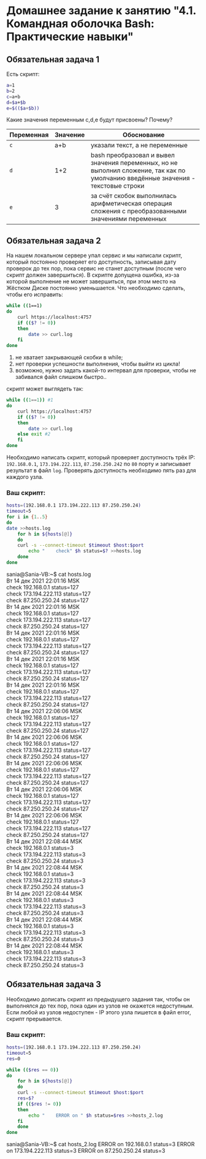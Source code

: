 # Домашнее задание к занятию "4.1. Командная оболочка Bash: Практические навыки"

## Обязательная задача 1

Есть скрипт:
```bash
a=1
b=2
c=a+b
d=$a+$b
e=$(($a+$b))
```

Какие значения переменным c,d,e будут присвоены? Почему?

| Переменная  | Значение | Обоснование |
| ------------- | ------------- | ------------- |
| `c`  | a+b  | указали текст, а не переменные |
| `d`  | 1+2  | bash преобразовал и вывел значения переменных, но не выполнил сложение, так как по умолчанию введённые значения - текстовые строки |
| `e`  | 3  | за счёт скобок выполнилась арифметическая операция сложения с преобразованными значениями переменных |


## Обязательная задача 2
На нашем локальном сервере упал сервис и мы написали скрипт, который постоянно проверяет его доступность, записывая дату проверок до тех пор, пока сервис не станет доступным (после чего скрипт должен завершиться). В скрипте допущена ошибка, из-за которой выполнение не может завершиться, при этом место на Жёстком Диске постоянно уменьшается. Что необходимо сделать, чтобы его исправить:
```bash
while ((1==1)
do
	curl https://localhost:4757
	if (($? != 0))
	then
		date >> curl.log
	fi
done
```
1. не хватает закрывающей скобки в while;
2. нет проверки успешности выполнения, чтобы выйти из цикла!
3. возможно, нужно задать какой-то интервал для проверки, чтобы не забивался файл слишком быстро..

скрипт может выглядеть так:
```bash
while ((1==1)) #1
do
	curl https://localhost:4757
	if (($? != 0))
	then
		date >> curl.log
	else exit #2
	fi
done
```

Необходимо написать скрипт, который проверяет доступность трёх IP: `192.168.0.1`, `173.194.222.113`, `87.250.250.242` по `80` порту и записывает результат в файл `log`. Проверять доступность необходимо пять раз для каждого узла.

### Ваш скрипт:
```bash
hosts=(192.168.0.1 173.194.222.113 87.250.250.24)
timeout=5
for i in {1..5}
do
date >>hosts.log
    for h in ${hosts[@]}
    do
	curl -s --connect-timeout $timeout $host:$port
        echo "    check" $h status=$? >>hosts.log
    done
done
```

sania@Sania-VB:~$ cat hosts.log  
Вт 14 дек 2021 22:01:16 MSK  
	check 192.168.0.1 status=127  
    check 173.194.222.113 status=127  
    check 87.250.250.24 status=127  
Вт 14 дек 2021 22:01:16 MSK  
    check 192.168.0.1 status=127  
    check 173.194.222.113 status=127  
    check 87.250.250.24 status=127  
Вт 14 дек 2021 22:01:16 MSK  
    check 192.168.0.1 status=127  
    check 173.194.222.113 status=127  
    check 87.250.250.24 status=127  
Вт 14 дек 2021 22:01:16 MSK  
    check 192.168.0.1 status=127  
    check 173.194.222.113 status=127  
    check 87.250.250.24 status=127  
Вт 14 дек 2021 22:01:16 MSK  
    check 192.168.0.1 status=127  
    check 173.194.222.113 status=127  
    check 87.250.250.24 status=127  
Вт 14 дек 2021 22:06:06 MSK  
    check 192.168.0.1 status=127  
    check 173.194.222.113 status=127  
    check 87.250.250.24 status=127  
Вт 14 дек 2021 22:06:06 MSK  
    check 192.168.0.1 status=127  
    check 173.194.222.113 status=127  
    check 87.250.250.24 status=127  
Вт 14 дек 2021 22:06:06 MSK  
    check 192.168.0.1 status=127  
    check 173.194.222.113 status=127  
    check 87.250.250.24 status=127  
Вт 14 дек 2021 22:06:06 MSK  
    check 192.168.0.1 status=127  
    check 173.194.222.113 status=127  
    check 87.250.250.24 status=127  
Вт 14 дек 2021 22:06:06 MSK  
    check 192.168.0.1 status=127  
    check 173.194.222.113 status=127  
    check 87.250.250.24 status=127  
Вт 14 дек 2021 22:08:44 MSK  
    check 192.168.0.1 status=3  
    check 173.194.222.113 status=3  
    check 87.250.250.24 status=3  
Вт 14 дек 2021 22:08:44 MSK  
    check 192.168.0.1 status=3  
    check 173.194.222.113 status=3  
    check 87.250.250.24 status=3  
Вт 14 дек 2021 22:08:44 MSK  
    check 192.168.0.1 status=3  
    check 173.194.222.113 status=3  
    check 87.250.250.24 status=3  
Вт 14 дек 2021 22:08:44 MSK  
    check 192.168.0.1 status=3  
    check 173.194.222.113 status=3  
    check 87.250.250.24 status=3  
Вт 14 дек 2021 22:08:44 MSK  
    check 192.168.0.1 status=3  
    check 173.194.222.113 status=3  
    check 87.250.250.24 status=3  

## Обязательная задача 3
Необходимо дописать скрипт из предыдущего задания так, чтобы он выполнялся до тех пор, пока один из узлов не окажется недоступным. Если любой из узлов недоступен - IP этого узла пишется в файл error, скрипт прерывается.

### Ваш скрипт:
```bash
hosts=(192.168.0.1 173.194.222.113 87.250.250.24)
timeout=5
res=0

while (($res == 0))
do
    for h in ${hosts[@]}
    do
	curl -s --connect-timeout $timeout $host:$port
	res=$?
	if (($res != 0))
	then
	    echo "    ERROR on " $h status=$res >>hosts_2.log
	fi
    done
done
```

sania@Sania-VB:~$ cat hosts_2.log
    ERROR on  192.168.0.1 status=3
    ERROR on  173.194.222.113 status=3
    ERROR on  87.250.250.24 status=3